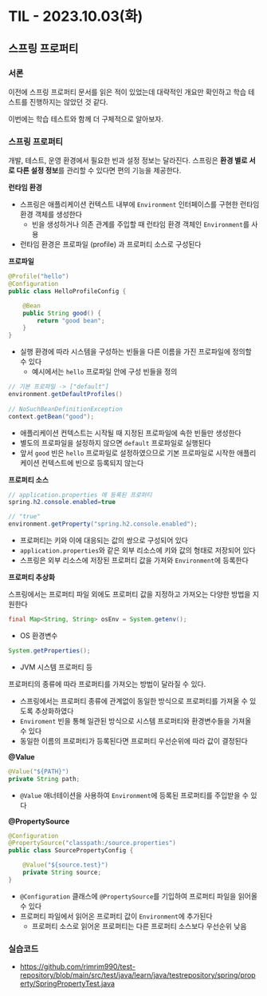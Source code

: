 # TIL - 2023.10.03(화)

## 스프링 프로퍼티 

### 서론
이전에 스프링 프로퍼티 문서를 읽은 적이 있었는데 대략적인 개요만 확인하고 학습 테스트를 진행하지는 않았던 것 같다.

이번에는 학습 테스트와 함께 더 구체적으로 알아보자.

### 스프링 프로퍼티
개발, 테스트, 운영 환경에서 필요한 빈과 설정 정보는 달라진다. 스프링은 **환경 별로 서로 다른 설정 정보**를 관리할 수 있다면 편의 기능을 제공한다.

**런타임 환경**
- 스프링은 애플리케이션 컨텍스트 내부에 `Environment` 인터페이스를 구현한 런타임 환경 객체를 생성한다
  - 빈을 생성하거나 의존 관계를 주입할 때 런타임 환경 객체인 `Environment`를 사용
- 런타임 환경은 프로파일 (profile) 과 프로퍼티 소스로 구성된다

**프로파일**
```java
@Profile("hello")
@Configuration
public class HelloProfileConfig {

    @Bean
    public String good() {
        return "good bean";
    }
}
```
- 실행 환경에 따라 시스템을 구성하는 빈들을 다른 이름을 가진 프로파일에 정의할 수 있다
  - 예시에서는 `hello` 프로파일 안에 구성 빈들을 정의

```java
// 기본 프로파일 -> ["default"] 
environment.getDefaultProfiles()
        
// NoSuchBeanDefinitionException
context.getBean("good");
```
- 애플리케이션 컨텍스트는 시작될 때 지정된 프로파일에 속한 빈들만 생성한다
- 별도의 프로파일을 설정하지 않으면 `default` 프로파일로 실행된다
- 앞서 `good` 빈은 `hello` 프로파일로 설정하였으므로 기본 프로파일로 시작한 애플리케이션 컨텍스트에 빈으로 등록되지 않는다

**프로퍼티 소스**
```java
// application.properties 에 등록된 프로퍼티
spring.h2.console.enabled=true

// "true"
environment.getProperty("spring.h2.console.enabled");
```
- 프로퍼티는 키와 이에 대응되는 값의 쌍으로 구성되어 있다
- `application.properties`와 같은 외부 리소스에 키와 값의 형태로 저장되어 있다
- 스프링은 외부 리소스에 저장된 프로퍼티 값을 가져와 `Environment`에 등록한다

**프로퍼티 추상화**

스프링에서는 프로퍼티 파일 외에도 프로퍼티 값을 지정하고 가져오는 다양한 방법을 지원한다

```java
final Map<String, String> osEnv = System.getenv();
```
- OS 환경변수

```java
System.getProperties();
```
- JVM 시스템 프로퍼티 등

프로퍼티의 종류에 따라 프로퍼티를 가져오는 방법이 달라질 수 있다.
- 스프링에서는 프로퍼티 종류에 관계없이 동일한 방식으로 프로퍼티를 가져올 수 있도록 추상화하였다
- `Enviroment` 빈을 통해 일관된 방식으로 시스템 프로퍼티와 환경변수들을 가져올 수 있다
- 동일한 이름의 프로퍼티가 등록된다면 프로퍼티 우선순위에 따라 값이 결정된다

**@Value**
```java
@Value("${PATH}")
private String path;
```
- `@Value` 애너테이션을 사용하여 `Environment`에 등록된 프로퍼티를 주입받을 수 있다

**@PropertySource**
```java
@Configuration
@PropertySource("classpath:/source.properties")
public class SourcePropertyConfig {

    @Value("${source.test}")
    private String source;
}
```
- `@Configuration` 클래스에 `@PropertySource`를 기입하여 프로퍼티 파일을 읽어올 수 있다
- 프로퍼티 파일에서 읽어온 프로퍼티 값이 `Environment`에 추가된다
  - 프로퍼티 소스로 읽어온 프로퍼티는 다른 프로퍼티 소스보다 우선순위 낮음

### 실습코드 
- https://github.com/rimrim990/test-repository/blob/main/src/test/java/learn/java/testrepository/spring/property/SpringPropertyTest.java